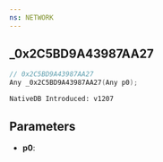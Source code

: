 ```yaml
---
ns: NETWORK
---
```

## _0x2C5BD9A43987AA27

```c
// 0x2C5BD9A43987AA27
Any _0x2C5BD9A43987AA27(Any p0);
```

```
NativeDB Introduced: v1207
```

## Parameters
* **p0**:
